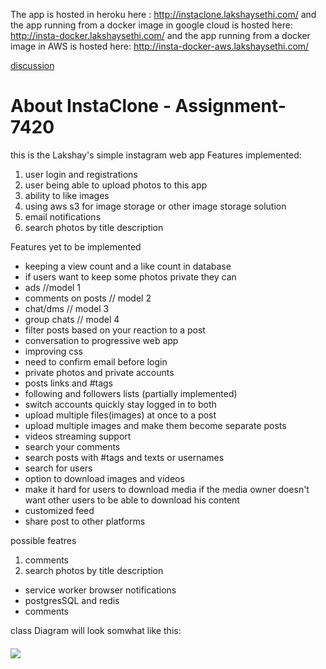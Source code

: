 
The app is hosted in heroku  here : http://instaclone.lakshaysethi.com/
and the app running from a docker image in google cloud  is hosted here: http://insta-docker.lakshaysethi.com/
and the app running from a docker image in AWS is hosted here: http://insta-docker-aws.lakshaysethi.com/

[discussion](https://github.com/lakshaysethi/Assignment_1_7420_ls/edit/Assignment-2/Assignment%20documents/discussion.md)

# About InstaClone - Assignment-7420

this is the Lakshay's simple instagram web app 
Features implemented:
1. user login and registrations 
2. user being able to upload photos to this app
3. ability to like images 
4. using aws s3 for image storage or other image storage solution
5. email notifications 
6. search photos by title description

Features yet to be implemented 
- keeping a view count and a like count in database
- if users want to keep some photos private they can
- ads //model 1
- comments on posts // model 2
- chat/dms // model 3
- group chats // model 4
- filter posts based on your reaction to a post
- conversation to progressive web app
- improving css
- need to confirm email before login
- private photos and private accounts
- posts links and #tags
- following and followers lists (partially implemented)
- switch accounts quickly stay logged in to both
- upload multiple files(images) at once to a post 
- upload multiple images and make them become separate posts 
- videos streaming support
- search your comments 
- search posts with #tags and texts or usernames 
- search for users
- option to download images and videos 
- make it hard for users to download media if the media owner doesn't want other users to be able to download his content
- customized feed
- share post to other platforms



possible featres
1. comments
2. search photos by title description
- service worker browser notifications 
- postgresSQL and redis
- comments


class Diagram will look somwhat like this:
#### 
![](https://i.imgur.com/HLYDzQZ.png)

